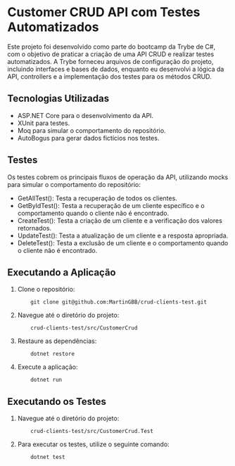 # Customer CRUD API com Testes Automatizados
Este projeto foi desenvolvido como parte do bootcamp da Trybe de C#, com o objetivo de praticar a criação de uma API CRUD e realizar testes automatizados.
A Trybe forneceu arquivos de configuração do projeto, incluindo interfaces e bases de dados, enquanto eu desenvolvi a lógica da API, controllers e a implementação dos testes para os métodos CRUD.

## Tecnologias Utilizadas
- ASP.NET Core para o desenvolvimento da API.
- XUnit para testes.
- Moq para simular o comportamento do repositório.
- AutoBogus para gerar dados fictícios nos testes.

## Testes
Os testes cobrem os principais fluxos de operação da API, utilizando mocks para simular o comportamento do repositório:

- GetAllTest(): Testa a recuperação de todos os clientes.
- GetByIdTest(): Testa a recuperação de um cliente específico e o comportamento quando o cliente não é encontrado.
- CreateTest(): Testa a criação de um cliente e a verificação dos valores retornados.
- UpdateTest(): Testa a atualização de um cliente e a resposta apropriada.
- DeleteTest(): Testa a exclusão de um cliente e o comportamento quando o cliente não é encontrado.

## Executando a Aplicação
1. Clone o repositório:
    ```
        git clone git@github.com:MartinGBB/crud-clients-test.git
    ```
2. Navegue até o diretório do projeto:
    ```
        crud-clients-test/src/CustomerCrud
    ```
3. Restaure as dependências:
    ```
        dotnet restore
    ```
4. Execute a aplicação:
    ```
        dotnet run
    ```

## Executando os Testes

1. Navegue até o diretório do projeto:
    ```
        crud-clients-test/src/CustomerCrud.Test
    ```
2. Para executar os testes, utilize o seguinte comando:
    ```
        dotnet test
    ```